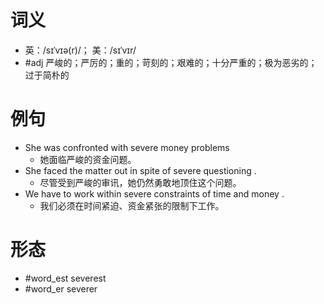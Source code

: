 # 词义
- 英：/sɪˈvɪə(r)/； 美：/sɪˈvɪr/
- #adj 严峻的；严厉的；重的；苛刻的；艰难的；十分严重的；极为恶劣的；过于简朴的
# 例句
- She was confronted with severe money problems
	- 她面临严峻的资金问题。
- She faced the matter out in spite of severe questioning .
	- 尽管受到严峻的审讯，她仍然勇敢地顶住这个问题。
- We have to work within severe constraints of time and money .
	- 我们必须在时间紧迫、资金紧张的限制下工作。
# 形态
- #word_est severest
- #word_er severer
